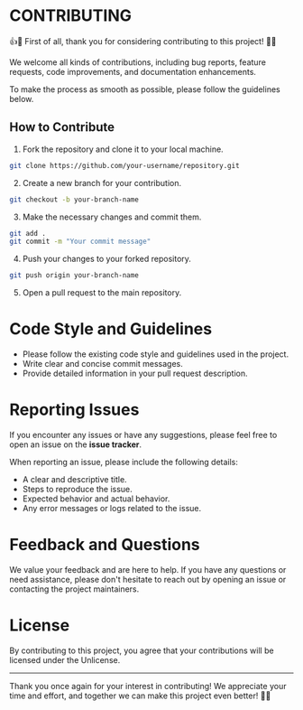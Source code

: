 # CONTRIBUTING

👍🎉 First of all, thank you for considering contributing to this project! 👏👏

We welcome all kinds of contributions, including bug reports, feature requests, code improvements, and documentation enhancements.

To make the process as smooth as possible, please follow the guidelines below.


## How to Contribute

1. Fork the repository and clone it to your local machine.

```bash
git clone https://github.com/your-username/repository.git
```

2. Create a new branch for your contribution.

```bash
git checkout -b your-branch-name
```

3. Make the necessary changes and commit them.

```bash
git add .
git commit -m "Your commit message"
```

4. Push your changes to your forked repository.

```bash
git push origin your-branch-name
```

5. Open a pull request to the main repository.


# Code Style and Guidelines

* Please follow the existing code style and guidelines used in the project.
* Write clear and concise commit messages.
* Provide detailed information in your pull request description.


# Reporting Issues

If you encounter any issues or have any suggestions, please feel free to open an issue on the **issue tracker**.

When reporting an issue, please include the following details:

* A clear and descriptive title.
* Steps to reproduce the issue.
* Expected behavior and actual behavior.
* Any error messages or logs related to the issue.


# Feedback and Questions

We value your feedback and are here to help. If you have any questions or need assistance, please don't hesitate to reach out by opening an issue or contacting the project maintainers.


# License

By contributing to this project, you agree that your contributions will be licensed under the Unlicense.


---

Thank you once again for your interest in contributing! We appreciate your time and effort, and together we can make this project even better! 🚀🌟



